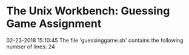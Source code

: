 # The Unix Workbench:  Guessing Game Assignment
02-23-2018 15:10:45
The file 'guessinggame.sh' contains the following number of lines:
      24

